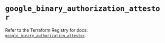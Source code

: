 # `google_binary_authorization_attestor`

Refer to the Terraform Registry for docs: [`google_binary_authorization_attestor`](https://registry.terraform.io/providers/hashicorp/google/6.2.0/docs/resources/binary_authorization_attestor).
